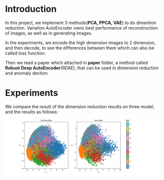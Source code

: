 # Introduction

In this project, we implement 3 methods(**PCA, PPCA, VAE**) to do dimention reduction. Variation AutoEncoder owns best performance of reconstruction of images, as well as in generating images. 

In the experiments, we encode the high dimension images to 2 dimension, and then decode, to see the differences between them which can also be called loss function. 

Then we read a paper which attached in **paper** folder, a method called **Robust Deep AutoEncoder**(RDAE), that can be used in dimension reduction and anomaly dection.

# Experiments
We compare the result of the dimension reduction results on three model, and the results as follows: 
<img src="graph/pca.png">

